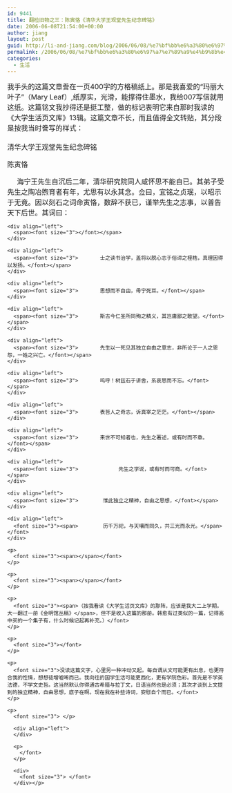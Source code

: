 ```yaml
---
id: 9441
title: 翻检旧物之三：陈寅恪《清华大学王观堂先生纪念碑铭》
date: 2006-06-08T21:54:00+00:00
author: jiang
layout: post
guid: http://li-and-jiang.com/blog/2006/06/08/%e7%bf%bb%e6%a3%80%e6%97%a7%e7%89%a9%e4%b9%8b%e4%b8%89%ef%bc%9a%e9%99%88%e5%af%85%e6%81%aa%e3%80%8a%e6%b8%85%e5%8d%8e%e5%a4%a7%e5%ad%a6%e7%8e%8b%e8%a7%82%e5%a0%82%e5%85%88%e7%94%9f%e7%ba%aa%e5%bf%b5/
permalink: /2006/06/08/%e7%bf%bb%e6%a3%80%e6%97%a7%e7%89%a9%e4%b9%8b%e4%b8%89%ef%bc%9a%e9%99%88%e5%af%85%e6%81%aa%e3%80%8a%e6%b8%85%e5%8d%8e%e5%a4%a7%e5%ad%a6%e7%8e%8b%e8%a7%82%e5%a0%82%e5%85%88%e7%94%9f%e7%ba%aa%e5%bf%b5/
categories:
  - 生活
---
```

<div>
  <font size="3">我手头的这篇文章誊在一页400字的方格稿纸上。那是我喜爱的“玛丽大叶子”（Mary Leaf）,纸厚实，光滑，能撑得住墨水，我给007写信就用这纸。这篇铭文我抄得还是挺工整，做的标记表明它来自那时我读的《大学生活页文库》13辑。这篇文章不长，而且值得全文转贴，其分段是按我当时誊写的样式：</font>
</div>

<div>
  <font size="3"> </font>
</div>

<div align="left">
  <span><font size="3">清华大学王观堂先生纪念碑铭</p> 
  
  <p>
    陈寅恪
  </p>
  
  <p>
         海宁王先生自沉后二年，清华研究院同人咸怀思不能自已。其弟子受先生之陶冶煦育者有年，尤思有以永其念。佥曰，宜铭之贞珉，以昭示于无竟。因以刻石之词命寅恪，数辞不获已，谨举先生之志事，以普告天下后世。其词曰：</font></span></div> 
    
    <div align="left">
      <span><font size="3"></font></span> 
    </div>
    
    <div align="left">
      <span><font size="3">       士之读书治学，盖将以脱心志于俗谛之桎梏，真理因得以发扬。</font></span>
    </div>
    
    <div align="left">
      <span><font size="3">       思想而不自由，毋宁死耳。</font></span>
    </div>
    
    <div align="left">
      <span><font size="3">       斯古今仁圣所同殉之精义，其岂庸鄙之敢望。</font></span>
    </div>
    
    <div align="left">
      <span><font size="3">       先生以一死见其独立自由之意志，非所论于一人之恩怨，一姓之兴亡。</font></span>
    </div>
    
    <div align="left">
      <span><font size="3">       呜呼！树兹石于讲舍，系哀思而不忘。</font></span>
    </div>
    
    <div align="left">
      <span><font size="3">       表哲人之奇志，诉真宰之茫茫。</font></span>
    </div>
    
    <div align="left">
      <span><font size="3">       来世不可知者也，先生之著述，或有时而不章。</font></span>
    </div>
    
    <div align="left">
      <span><font size="3">             先生之学说，或有时而可商。</font></span>
    </div>
    
    <div align="left">
      <span><font size="3">        惟此独立之精神，自由之思想，</font></span>
    </div>
    
    <div align="left">
      <font size="3"><span>        历千万祀，与天壤而同久，共三光而永光。</span></font>
    </div>
    
    <p>
      <font size="3"><span></span></font> 
    </p>
    
    <p>
      <font size="3"><span></span></font> 
    </p>
    
    <p>
      <font size="3"><span>（按我看读《大学生活页文库》的那阵，应该是我大二上学期。大一翻过一册《金明馆丛稿》</span>，但不是收入这篇的那册。韩愈有过类似的一篇，记得高中买的一个集子有，什么时候记起再补充。）</font>
    </p>
    
    <p>
      <font size="3"></font> 
    </p>
    
    <p>
      <font size="3">没读这篇文字，心里另一种冲动又起。每自谓从文可能更有出息，也更符合我的性情，想想徒增嘘唏而已。我向往的国学生活可能更西化，更有学院色彩。首先是不学英法德，不学文史哲。这当然默认你得通古希腊与拉丁文，日语当然也是必须；其次才谈到上文提到的独立精神，自由思想，底子在啊。现在我在补些诗词，安慰自个而已。</font>
    </p>
    
    <p>
      <font size="3"> </p> 
      
      <div align="left">
      </div>
      
      <p>
        </font>
      </p>
      
      <div>
        <font size="3"> </font>
      </div></p>